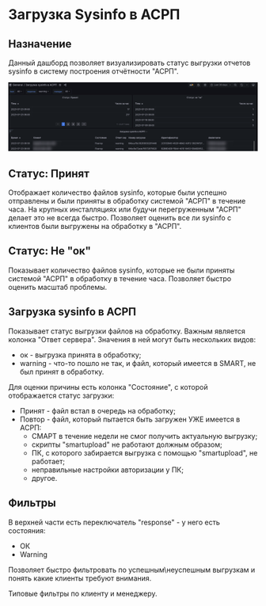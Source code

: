 # Загрузка Sysinfo в АСРП

## Назначение

Данный дашборд позволяет визуализировать статус выгрузки отчетов sysinfo в систему построения отчётности "АСРП". 

![Типовая выгрузка данных](img/kodeks-upload-asrp/asrp-upload.png "Выгрузка данных с ошибками")

## Статус: Принят

Отображает количество файлов sysinfo, которые были успешно отправлены и были приняты в обработку системой "АСРП" в течение часа. На крупных инсталляциях или будучи
перегруженным "АСРП" делает это не всегда быстро. Позволяет оценить все ли sysinfo с клиентов были выгружены на обработку в "АСРП".

## Cтатус: Не "ок"

Показывает количество файлов sysinfo, которые не были приняты системой "АСРП" в обработку в течение часа. Позволяет быстро оценить масштаб проблемы.

## Загрузка sysinfo в АСРП

Показывает статус выгрузки файлов на обработку. Важным является колонка "Ответ сервера". Значения в ней могут быть нескольких видов:

- ок - выгрузка принята в обработку;
- warning - что-то пошло не так, и файл, который имеется в SMART, не был принят в обработку.

Для оценки причины есть колонка "Состояние", с которой отображается статус загрузки:

- Принят - файл встал в очередь на обработку;
- Повтор - файл, который пытается быть загружен УЖЕ имеется в АСРП:
  -  СМАРТ в течение недели не смог получить актуальную выгрузку;
  -  скрипты "smartupload" не работают должным образом;
  -  ПК, с которого забирается выгрузка с помощью "smartupload", не работает;
  -  неправильные настройки авторизации у ПК;
  -  другое.

## Фильтры

В верхней части есть переключатель "response" - у него есть состояния:
- ОК
- Warning

Позволяет быстро фильтровать по успешным\неуспешным выгрузкам и понять какие клиенты требуют внимания.

Типовые фильтры по клиенту и менеджеру.

